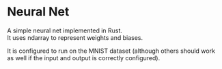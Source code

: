 # Neural Net

A simple neural net implemented in Rust.  
It uses ndarray to represent weights and biases.

It is configured to run on the MNIST dataset (although others should work as well if the input and output is correctly configured).
